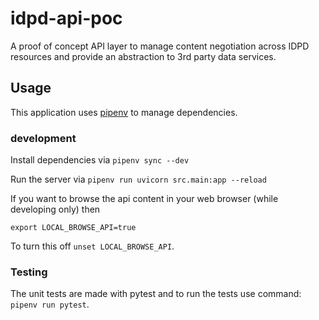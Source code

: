 # idpd-api-poc
A proof of concept API layer to manage content negotiation across IDPD resources and provide an abstraction to 3rd party data services.

## Usage

This application uses [pipenv](https://pypi.org/project/pipenv/) to manage dependencies.

### development

Install dependencies via `pipenv sync --dev`

Run the server via `pipenv run uvicorn src.main:app --reload`

If you want to browse the api content in your web browser (while developing only) then

```
export LOCAL_BROWSE_API=true
```

To turn this off `unset LOCAL_BROWSE_API`.

### Testing

The unit tests are made with pytest and to run the tests use command: `pipenv run pytest`.
